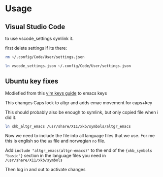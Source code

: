 # Usage


## Visual Studio Code
to use vscode_settings symlink it.

first delete settings if its there:

```sh
rm ~/.config/Code/User/settings.json
```

```sh
ln vscode_settings.json ~/.config/Code/User/settings.json
```

## Ubuntu key fixes

Modiefied from this [vim keys guide](https://itectec.com/ubuntu/ubuntu-configure-caps-lock-as-altgr-and-arrows-like-in-vim/) to emacs keys

This changes Caps lock to altgr and adds emac movement for caps+key

This should probably also be enough to symlink, but only copied file when i did it.

```sh
ln xkb_altgr_emacs /usr/share/X11/xkb/symbols/altgr_emacs
```

Now we need to include the file into all language files that we use. For me this is english so the `us` file and norwegian `no` file.

Add `include "altgr_emacs(altgr-emacs)"` to the end of the `{xkb_symbols "basic"}` section in the language files you need in `/usr/share/X11/xkb/symbols`

Then log in and out to activate changes

